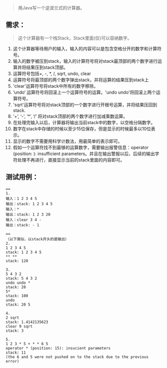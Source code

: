 > 用Java写一个逆波兰式的计算器。

## 需求：
> 这个计算器有一个栈Stack，Stack里面(仅)可以容纳数字。

1. 这个计算器等待用户的输入，输入的内容可以是包含空格分开的数字和计算符号。
2. 输入的数字被压到stack，输入的计算符号将对stack最顶部的两个数字进行运算并将结果压到stack顶部。
3. 运算符号包括+, -, *, /, sqrt, undo, clear
4. 运算符号将最顶部的两个数字弹出stack，并将运算的结果压到stack上
5. 'clear'运算符号将stack中所有的数字移除。
6. ’undo‘ 运算符号将回滚上一个运算符号的运算。'undo undo'将回滚上两个运算符号。
7. 'sqrt'运算符号将对stack顶部的一个数字进行开根号运算，并将结果压回到stack.
8. ‘+’, ‘-’, ‘*’, ‘/’ 将对stack顶部的两个数字进行加减乘数运算。
9. 在处理完输入以后，计算器将输出当前stack中的数字，以空格分隔数字。
10. 数字在stack中存储的时候以至少15位保存，但是显示的时候最多以10位表示。
11. 显示的数字不需要用科学计数法，用最简单的表示即可。
12. 假如一个运算符找不到最够的运算数字，需要输出报警信息：operator <operator> (position: <pos>): insufficient parameters。并且在输出警报以后，后续的输出字符处理不再进行，直接显示当前的stack里面的内容即可。

## 测试用例：

```
==
1.
输入：1 2 3 4 5
输出：stack: 1 2 3 4 5 
输入：*
输出：stack: 1 2 3 20 
输入：clear 3 4 - 
输出：stack: - 1

==
（以下类似，以stack开头的是输出）
2.
1 2 3 4 5
stack: 1 2 3 4 5 
** **
stack: 120

3.
5 4 3 2
stack: 5 4 3 2 
undo undo * 
stack: 20
5*
stack: 100 
undo
stack: 20 5

4.
2 sqrt
stack: 1.4142135623 
clear 9 sqrt
stack: 3

5.
1 2 3 * 5 + * * 6 5
operator * (position: 15): insucient parameters 
stack: 11
(the 6 and 5 were not pushed on to the stack due to the previous error)

```